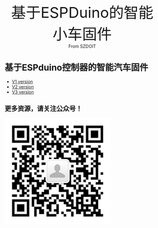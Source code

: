 <center><font size=10> 基于ESPDuino的智能小车固件</center></font>
<center> From SZDOIT</center>



# 基于ESPduino控制器的智能汽车固件

- [V1 version](https://github.com/SmartArduino/DOITWiKi/blob/master/ESPDuinoCar_V1.bin)
- [V2 version](https://github.com/SmartArduino/DOITWiKi/blob/master/ESPDuinoCar_V2.bin)
- [V3 version](https://github.com/SmartArduino/DOITWiKi/blob/master/ESPDuinoCar_V3.bin)



## 更多资源，请关注公众号！

![wps101010](wps101010.png)
